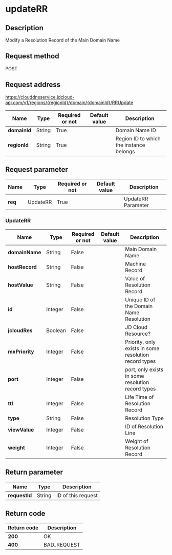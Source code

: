 # updateRR


## Description
Modify a Resolution Record of the Main Domain Name

## Request method
POST

## Request address
https://clouddnsservice.jdcloud-api.com/v1/regions/{regionId}/domain/{domainId}/RRUpdate

|Name|Type|Required or not|Default value|Description|
|---|---|---|---|---|
|**domainId**|String|True||Domain Name ID|
|**regionId**|String|True||Region ID to which the instance belongs|

## Request parameter
|Name|Type|Required or not|Default value|Description|
|---|---|---|---|---|
|**req**|UpdateRR|True||UpdateRR Parameter|

### UpdateRR
|Name|Type|Required or not|Default value|Description|
|---|---|---|---|---|
|**domainName**|String|False||Main Domain Name|
|**hostRecord**|String|False||Machine Record|
|**hostValue**|String|False||Value of Resolution Record|
|**id**|Integer|False||Unique ID of the Domain Name Resolution|
|**jcloudRes**|Boolean|False||JD Cloud Resource?  |
|**mxPriority**|Integer|False||Priority, only exists in some resolution record types|
|**port**|Integer|False||port, only exists in some resolution record types|
|**ttl**|Integer|False||Life Time of Resolution Record|
|**type**|String|False||Resolution Type|
|**viewValue**|Integer|False||ID of Resolution Line|
|**weight**|Integer|False||Weight of Resolution Record              |

## Return parameter
|Name|Type|Description|
|---|---|---|
|**requestId**|String|ID of this request|



## Return code
|Return code|Description|
|---|---|
|**200**|OK|
|**400**|BAD_REQUEST|
